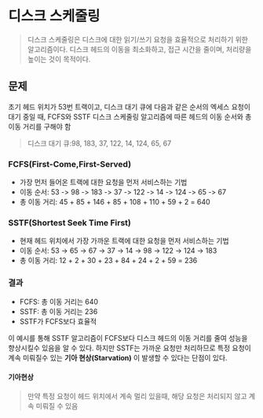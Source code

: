 # 디스크 스케줄링
>디스크 스케줄링은 디스크에 대한 읽기/쓰기 요청을 효율적으로 처리하기 위한 알고리즘이다.
>디스크 헤드의 이동을 최소화하고, 접근 시간을 줄이며, 처리량을 높이는 것이 목적이다.

## 문제
초기 헤드 위치가 53번 트랙이고, 디스크 대기 큐에 다음과 같은 순서의 엑세스 요청이 대기 중일 때, FCFS와 SSTF 디스크 스케줄링 알고리즘에 따른 헤드의 이동 순서와 총 이동 거리를 구해야 함

>디스크 대기 큐:98, 183, 37, 122, 14, 124, 65, 67

### FCFS(First-Come,First-Served)
* 가장 먼저 들어온 트랙에 대한 요청을 먼저 서비스하는 기법
* 이동 순서: 53 -> 98 -> 183 -> 37 -> 122 -> 14 -> 124 -> 65 -> 67
* 총 이동 거리: 45 + 85 + 146 + 85 + 108 + 110 + 59 + 2 = 640

### SSTF(Shortest Seek Time First)
* 현재 헤드 위치에서 가장 가까운 트랙에 대한 요청을 먼저 서비스하는 기법
* 이동 순서: 53 → 65 → 67 → 37 → 14 → 98 → 122 → 124 → 183 
* 총 이동 거리: 12 + 2 + 30 + 23 + 84 + 24 + 2 + 59 = 236

### 결과
* FCFS: 총 이동 거리는 640
* SSTF: 총 이동 거리는 236
* SSTF가 FCFS보다 효율적

이 예시를 통해 SSTF 알고리즘이 FCFS보다 디스크 헤드의 이동 거리를 줄여 성능을 향상시킬수 있음을 알 수 있다.
하지만 SSTF는 가까운 요청만 처리하므로 특정 요청이 계속 미뤄질수 있는 **기아 현상(Starvation)** 이 발생할 수 있다는 단점이 있다.

#### 기아현상
> 만약 특정 요청이 헤드 위치에서 계속 멀리 있을때, 해당 요청은 처리되지 않고 계속 미뤄질 수 있음
